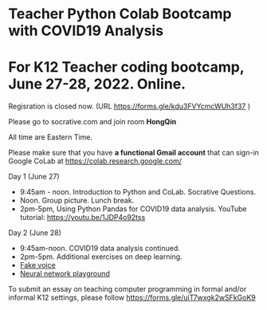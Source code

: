 # Teacher Python Colab Bootcamp with COVID19 Analysis
# For K12 Teacher coding bootcamp, June 27-28, 2022. Online. 
Regisration is closed now. (URL https://forms.gle/kdu3FVYcmcWUh3f37 )

Please go to socrative.com and join room **HongQin**

All time are Eastern Time. <br> 

Please make sure that you have **a functional Gmail account** that can sign-in Google CoLab at https://colab.research.google.com/

Day 1 (June 27) <br> 
+ 9:45am - noon. Introduction to Python and CoLab. Socrative Questions. <br> 
+ Noon.  Group picture. Lunch break. 
+ 2pm-5pm,  Using Python Pandas for COVID19 data analysis. YouTube tutorial: https://youtu.be/1JDP4o92tss  <br> 
       
Day 2 (June 28) <br>
+ 9:45am-noon. COVID19 data analysis continued. <br> 
+ 2pm-5pm.  Additional exercises on deep learning. 
+ [Fake voice](https://github.com/hongqin/Python-CoLab-bootcamp/blob/master/DeepPonies_Text_To_Speech.ipynb)
+ [Neural network playground](https://playground.tensorflow.org/)


To submit an essay on teaching computer programming in formal and/or informal K12 settings, please follow https://forms.gle/uiT7wxgk2wSFkGoK9 
